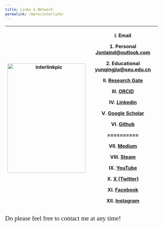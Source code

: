 ```yaml
---
title: Links & Network
permalink: /more/interlink/
---
```


<style>
.intro{
font-family:times;
font-size:21px;
}
</style>

<table class="table table-striped table-hover ">
  <thead>
    <tr>
      <th><img src="{{ "/assets/img/link-network.png" | relative_url }}" alt="interlinkpic" class="img-responsive" width='257' height='360'></th>
      <th><p>I. Email <i class="fa fa-envelope-open-o" aria-hidden="true"></i></p>
      <p>1. Personal <a href="mailto:Jonlaind@outlook.com">Jonlaind@outlook.com</a></p>
      <p>2. Educational <a href="mailto:yunqingjia@seu.edu.cn">yunqingjia@seu.edu.cn</a></p>
      <p>II. <a href="https://www.researchgate.net/profile/Yunqing-Jia-4">Research Gate </a></p>
      <p>III. <a href="https://orcid.org/0000-0003-2335-2626">ORCID </a></p>
      <p>IV. <a href="https://www.linkedin.com/in/yunqing-jia-jerland/">Linkedin </a><i class="fa fa-linkedin" aria-hidden="true"></i></p>
      <p>V. <a href="#">Google Scholar </a><i class="fa fa-google" aria-hidden="true"></i></p>
      <p>VI. <a href="https://github.com/Yunqing-Jia">Github </a><i class="fa fa-github" aria-hidden="true"></i></p>
      <p>==========</p>
      <p>VII. <a href="https://medium.com/@jonlaind">Medium </a><i class="fa fa-medium" aria-hidden="true"></i></p>
      <p>VIII. <a href="https://steamcommunity.com/id/jonlaind/">Steam </a><i class="fa fa-steam" aria-hidden="true"></i></p>
      <p>IX. <a href="https://www.youtube.com/watch?v=bWYeUXXY2J4">YouTube </a><i class="fa fa-youtube-play" aria-hidden="true"></i></p>
      <p>X. <a href="http://twitter.com/Jonlaind">X (Twitter) </a><i class="fa fa-twitter" aria-hidden="true"></i></p>
      <p>XI. <a href="https://www.facebook.com/profile.php?id=61555475142323">Facebook </a><i class="fa fa-facebook-square" aria-hidden="true"></i></p>
      <p>XII. <a href="https://www.instagram.com/jonlaind/">Instagram </a><i class="fa fa-instagram" aria-hidden="true"></i></p>
      </th>
    </tr>
  </thead>
  <tbody>
  </tbody>
</table>

<div class="intro">
Do please feel free to contact me at any time!
</div>
